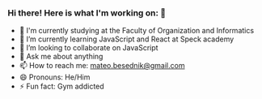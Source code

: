 ### Hi there! Here is what I'm working on: 👋

- 🔭 I'm currently studying at the Faculty of Organization and Informatics
- 🌱 I’m currently learning JavaScript and React at Speck academy
- 👯 I’m looking to collaborate on JavaScript
- 💬 Ask me about anything
- 📫 How to reach me: mateo.besednik@gmail.com
- 😄 Pronouns: He/Him
- ⚡ Fun fact: Gym addicted
